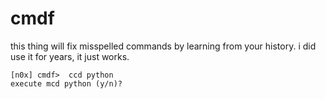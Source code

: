 # cmdf

this thing will fix misspelled commands by learning from your history. i did use it for years, it just works.

```
[n0x] cmdf>  ccd python                                    
execute mcd python (y/n)?   
```
